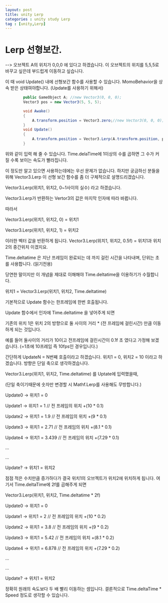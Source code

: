 ```yaml
---
layout: post
title: unity Lerp
categories : unity study Lerp
tag : [unity,Lerp]
---
```


# Lerp 선형보간.

--> 오브젝트 A의 위치가 0,0,0 에 있다고 하겠습니다. 이 오브젝트의 위치를 5,5,5로 바꾸고 싶은데 부드럽게 이동하고 싶습니다.

이 때 void Update() 내에 선형보간 함수를 사용할 수 있습니다. MomoBehavior을 상속 받은 상태여야합니다. (Update를 사용하기 위해서)


```c#
        public GameObject A; //new Vector3(0, 0, 0);
        Vector3 pos = new Vector3(5, 5, 5);

        void Awake()
        {
            A.transform.position = Vector3.zero;//new Vector3(0, 0, 0);
        }
        void Update()
        {
            A.transform.position = Vector3.Lerp(A.transform.position, pos, Time.deltaTime);
        }
```
위와 같이 입력 해 줄 수 있습니다. Time.delaTime에 1이상의 수를 곱하면 그 수가 커질 수록 보이는 속도가 빨라집니다.

이 정도만 알고 있으면 사용하는데에는 우선 문제가 없습니다. 하지만 궁금하신 분들을 위해 Vector3.Lerp 이 선형 보간 함수를 좀 더 구체적으로 설명드리겠습니다.



Vector3.Lerp(위치1, 위치2, 0~1사이의 실수) 라고 하겠습니다.



Vector3.Lerp가 반환하는 Vertor3의 값은 마지막 인자에 따라 바뀝니다.



따라서

Vector3.Lerp(위치1, 위치2, 0) = 위치1

Vector3.Lerp(위치1, 위치2, 1) = 위치2



이러한 벡터 값을 반환하게 됩니다. Vector3.Lerp(위치1, 위치2, 0.5f) = 위치1과 위치2의 중간위치 이겠지요.



Time.deltatime 은 지난 프레임이 완료되는 데 까지 걸린 시간을 나타내며, 단위는 초를 사용합니다. (읽기전용)



당연한 말이지만 이 개념을 제대로 이해해야 Time.deltatime을 이용하기가 수월합니다.



위치1 = Vector3.Lerp(위치1, 위치2, Time.deltatime)



기본적으로 Update 함수는 한프레임에 한번 호출됩니다.

Update 함수에서 인자에 Time.deltatime 을 넣어주게 되면

기존의 위치 1은 위치 2의 방향으로  둘 사이의 거리 * (전 프레임에 걸린시간) 만큼 이동하게 되는 것입니다.

예를 들어 둘사이의 거리가 10이고  전프레임에 걸린시간이 0.1f 초 였다고 가정해 보겠습니다. (=1초에 10프레임 즉 10fps인 경우입니다.)



간단하게 UpdateN = N번째 호출이라고 하겠습니다. 위치1 = 0, 위치2 = 10 이라고 하겠습니다. 방향은 단일 축으로 생각하겠습니다.



Vector3.Lerp(위치1, 위치2, Time.deltatime) 를 Uptate에 입력했을때,

(단일 축이기때문에 숫자만 변경할 시 Mathf.Lerp를 사용해도 무방합니다.)



Update0 -> 위치1 = 0

Update1 -> 위치1 = 1 // 전 프레임의 위치 +(10 * 0.1)

Update2 -> 위치1 = 1.9 // 전 프레임의 위치 +(9 * 0.1)

Update3 -> 위치1 = 2.71 // 전 프레임의 위치 +(8.1 * 0.1)

Update4 -> 위치1 = 3.439  // 전 프레임의 위치 +(7.29 * 0.1)

...

...

Update? -> 위치1 = 위치2



점점 적은 수치만큼 증가하다가 결국 위치1의 오브젝트가 위치2에 위치하게 됩니다. 여기서 Time.deltaTime에 2f를 곱해주게 되면



Vector3.Lerp(위치1, 위치2, Time.deltatime * 2f)



Update0 -> 위치1 = 0

Update1 -> 위치1 = 2 // 전 프레임의 위치 +(10 * 0.2)

Update2 -> 위치1 = 3.8 // 전 프레임의 위치 +(9 * 0.2)

Update3 -> 위치1 = 5.42 // 전 프레임의 위치 +(8.1 * 0.2)

Update4 -> 위치1 = 6.878  // 전 프레임의 위치 +(7.29 * 0.2)

...

...

Update? -> 위치1 = 위치2



정확히 원래의 속도보다 두 배 빨리 이동하는 셈입니다. 결론적으로 Time.deltaTime * Speed 정도로 생각할 수 있습니다.



